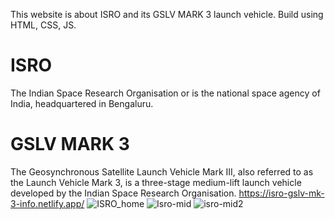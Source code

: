 This website is about ISRO and its GSLV MARK 3 launch vehicle. Build using HTML, CSS, JS.
# ISRO
The Indian Space Research Organisation or is the national space agency of India, headquartered in Bengaluru.
# GSLV MARK 3
The Geosynchronous Satellite Launch Vehicle Mark III, also referred to as the Launch Vehicle Mark 3, is a three-stage medium-lift 
launch vehicle developed by the Indian Space Research Organisation.
https://isro-gslv-mk-3-info.netlify.app/
![ISRO_home](https://user-images.githubusercontent.com/87516815/130042395-309097f3-bdba-42a7-bbb2-6d26d6c8ef03.png)
![Isro-mid](https://user-images.githubusercontent.com/87516815/130042522-b9dc1d57-c82e-4d5d-a858-a91b592540e1.png)
![isro-mid2](https://user-images.githubusercontent.com/87516815/130042532-31c9b8a1-3907-4c81-bfc9-6d105463630f.png)
